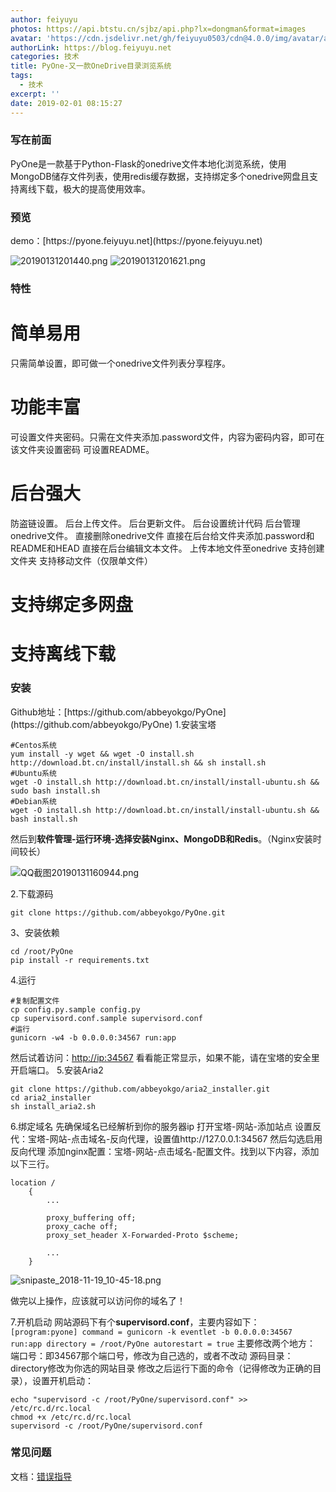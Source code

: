 ```yaml
---
author: feiyuyu
photos: https://api.btstu.cn/sjbz/api.php?lx=dongman&format=images
avatar: 'https://cdn.jsdelivr.net/gh/feiyuyu0503/cdn@4.0.0/img/avatar/avater.jpg'
authorLink: https://blog.feiyuyu.net
categories: 技术
title: PyOne-又一款OneDrive目录浏览系统
tags:
  - 技术
excerpt: ''
date: 2019-02-01 08:15:27
---
```


### 写在前面

PyOne是一款基于Python-Flask的onedrive文件本地化浏览系统，使用MongoDB储存文件列表，使用redis缓存数据，支持绑定多个onedrive网盘且支持离线下载，极大的提高使用效率。

### 预览

demo：[](https://pyone.feiyuyu.net "https://pyone.feiyuyu.net")[https://pyone.feiyuyu.net](https://pyone.feiyuyu.net)

![20190131201440.png](https://i.loli.net/2019/01/31/5c52e6deb72c4.png) ![20190131201621.png](https://i.loli.net/2019/01/31/5c52e726a080e.png)

### 特性

简单易用
====

只需简单设置，即可做一个onedrive文件列表分享程序。

功能丰富
====

可设置文件夹密码。只需在文件夹添加.password文件，内容为密码内容，即可在该文件夹设置密码 可设置README。

后台强大
====

防盗链设置。 后台上传文件。 后台更新文件。 后台设置统计代码 后台管理onedrive文件。 直接删除onedrive文件 直接在后台给文件夹添加.password和README和HEAD 直接在后台编辑文本文件。 上传本地文件至onedrive 支持创建文件夹 支持移动文件（仅限单文件）

支持绑定多网盘
=======

支持离线下载
======

### 安装

Github地址：[](https://github.com/abbeyokgo/PyOne "https://github.com/abbeyokgo/PyOne")[https://github.com/abbeyokgo/PyOne](https://github.com/abbeyokgo/PyOne) 1.安装宝塔

    #Centos系统
    yum install -y wget && wget -O install.sh http://download.bt.cn/install/install.sh && sh install.sh
    #Ubuntu系统
    wget -O install.sh http://download.bt.cn/install/install-ubuntu.sh && sudo bash install.sh
    #Debian系统
    wget -O install.sh http://download.bt.cn/install/install-ubuntu.sh && bash install.sh
    

然后到**软件管理-运行环境-选择安装Nginx、MongoDB和Redis**。（Nginx安装时间较长）

![QQ截图20190131160944.png](https://i.loli.net/2019/01/31/5c52e8d48b8ae.png)

2.下载源码

    git clone https://github.com/abbeyokgo/PyOne.git
    

3、安装依赖

    cd /root/PyOne
    pip install -r requirements.txt
    

4.运行

    #复制配置文件
    cp config.py.sample config.py
    cp supervisord.conf.sample supervisord.conf
    #运行
    gunicorn -w4 -b 0.0.0.0:34567 run:app
    

然后试着访问：[http://ip:34567](http://ip:34567) 看看能正常显示，如果不能，请在宝塔的安全里开启端口。 5.安装Aria2

    git clone https://github.com/abbeyokgo/aria2_installer.git
    cd aria2_installer
    sh install_aria2.sh
    

6.绑定域名 先确保域名已经解析到你的服务器ip 打开宝塔-网站-添加站点 设置反代：宝塔-网站-点击域名-反向代理，设置值http://127.0.0.1:34567 然后勾选启用反向代理 添加nginx配置：宝塔-网站-点击域名-配置文件。找到以下内容，添加以下三行。

    location / 
        {
            ...
    
            proxy_buffering off;
            proxy_cache off;
            proxy_set_header X-Forwarded-Proto $scheme;
    
            ...
        }
    

![snipaste_2018-11-19_10-45-18.png](https://i.loli.net/2019/01/31/5c52ebf44d6f2.png)

做完以上操作，应该就可以访问你的域名了！

7.开机启动 网站源码下有个**supervisord.conf**，主要内容如下： `[program:pyone] command = gunicorn -k eventlet -b 0.0.0.0:34567 run:app directory = /root/PyOne autorestart = true` 主要修改两个地方： 端口号：即34567那个端口号，修改为自己选的，或者不改动 源码目录：directory修改为你选的网站目录 修改之后运行下面的命令（记得修改为正确的目录），设置开机启动：

    echo "supervisord -c /root/PyOne/supervisord.conf" >> /etc/rc.d/rc.local
    chmod +x /etc/rc.d/rc.local
    supervisord -c /root/PyOne/supervisord.conf
    

### 常见问题

文档：[错误指导](https://wiki.pyone.me/cuo-wu-zhi-dao/ "错误指导")
